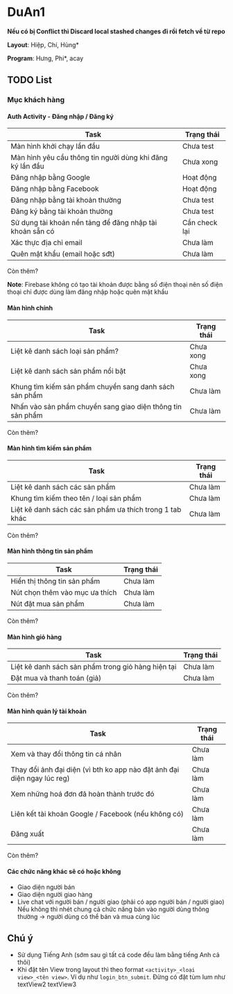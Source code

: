 # DuAn1

**Nếu có bị Conflict thì Discard local stashed changes đi rồi fetch về từ repo**

**Layout**: Hiệp, Chí, Hùng*

**Program**: Hưng, Phi*, acay

## TODO List
### Mục khách hàng
#### Auth Activity - Đăng nhập / Đăng ký
| Task                                                      | Trạng thái    |
|-----------------------------------------------------------|---------------|
| Màn hình khởi chạy lần đầu                                | Chưa test     |
| Màn hình yêu cầu thông tin người dùng khi đăng ký lần đầu | Chưa xong     |
| Đăng nhập bằng Google                                     | Hoạt động     |
| Đăng nhập bằng Facebook                                   | Hoạt động     |
| Đăng nhập bằng tài khoản thường                           | Chưa test     |
| Đăng ký bằng tài khoản thường                             | Chưa test     |
| Sử dụng tài khoản nền tảng để đăng nhập tài khoản sẵn có  | Cần check lại |
| Xác thực địa chỉ email                                    | Chưa làm      |
| Quên mật khẩu (email hoặc sđt)                            | Chưa làm      |
Còn thêm?

**Note**: Firebase không có tạo tài khoản được bằng số điện thoại nên số điện thoại chỉ được dùng làm đăng nhập hoặc quên mật khẩu

#### Màn hình chính
| Task                                                       | Trạng thái |
|------------------------------------------------------------|------------|
| Liệt kê danh sách loại sản phẩm?                           | Chưa xong  |
| Liệt kê danh sách sản phẩm nổi bật                         | Chưa xong  |
| Khung tìm kiếm sản phẩm chuyển sang danh sách sản phẩm     | Chưa làm   |
| Nhấn vào sản phẩm chuyển sang giao diện thông tin sản phẩm | Chưa làm   |
Còn thêm?

#### Màn hình tìm kiếm sản phẩm
| Task                                                     | Trạng thái |
|----------------------------------------------------------|------------|
| Liệt kê danh sách các sản phẩm                           | Chưa làm   |
| Khung tìm kiếm theo tên / loại sản phẩm                  | Chưa làm   |
| Liệt kê danh sách các sản phẩm ưa thích trong 1 tab khác | Chưa làm   |
Còn thêm?

#### Màn hình thông tin sản phẩm
| Task                           | Trạng thái |
|--------------------------------|------------|
| Hiển thị thông tin sản phẩm    | Chưa làm   |
| Nút chọn thêm vào mục ưa thích | Chưa làm   |
| Nút đặt mua sản phẩm           | Chưa làm   |
Còn thêm?

#### Màn hình giỏ hàng
| Task                                               | Trạng thái |
|----------------------------------------------------|------------|
| Liệt kê danh sách sản phẩm trong giỏ hàng hiện tại | Chưa làm   |
| Đặt mua và thanh toán (giả)                        | Chưa làm   |
Còn thêm?

#### Màn hình quản lý tài khoản
| Task                                                                    | Trạng thái |
|-------------------------------------------------------------------------|------------|
| Xem và thay đổi thông tin cá nhân                                       | Chưa làm   |
| Thay đổi ảnh đại diện (vì bth ko app nào đặt ảnh đại diện ngay lúc reg) | Chưa làm   |
| Xem những hoá đơn đã hoàn thành trước đó                                | Chưa làm   |
| Liên kết tài khoản Google / Facebook (nếu không có)                     | Chưa làm   |
| Đăng xuất                                                               | Chưa làm   |
Còn thêm?

#### Các chức năng khác sẽ có hoặc không
- Giao diện người bán
- Giao diện người giao hàng
- Live chat với người bán / người giao (phải có app người bán / người giao)
Nếu không thì nhét chung cả chức năng bán vào người dùng thông thường -> người dùng có thể bán và mua cùng lúc


## Chú ý
- Sử dụng Tiếng Anh (sớm sau gì tất cả code đều làm bằng tiếng Anh cả thôi)
- Khi đặt tên View trong layout thì theo format ``<activity>_<loại view>_<tên view>``. Ví dụ như ``login_btn_submit``. Đừng có đặt tùm lum như textView2 textView3
